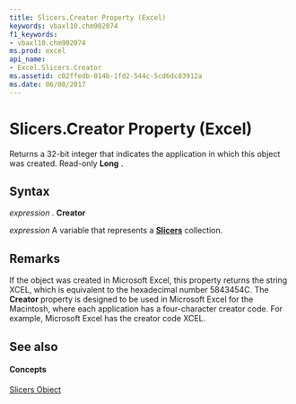 ```yaml
---
title: Slicers.Creator Property (Excel)
keywords: vbaxl10.chm902074
f1_keywords:
- vbaxl10.chm902074
ms.prod: excel
api_name:
- Excel.Slicers.Creator
ms.assetid: c02ffedb-014b-1fd2-544c-5cd6dc83912a
ms.date: 06/08/2017
---
```



# Slicers.Creator Property (Excel)

Returns a 32-bit integer that indicates the application in which this object was created. Read-only  **Long** .


## Syntax

 _expression_ . **Creator**

 _expression_ A variable that represents a **[Slicers](Excel.Slicers.md)** collection.


## Remarks

If the object was created in Microsoft Excel, this property returns the string XCEL, which is equivalent to the hexadecimal number 5843454C. The  **Creator** property is designed to be used in Microsoft Excel for the Macintosh, where each application has a four-character creator code. For example, Microsoft Excel has the creator code XCEL.


## See also


#### Concepts


[Slicers Object](Excel.Slicers.md)

